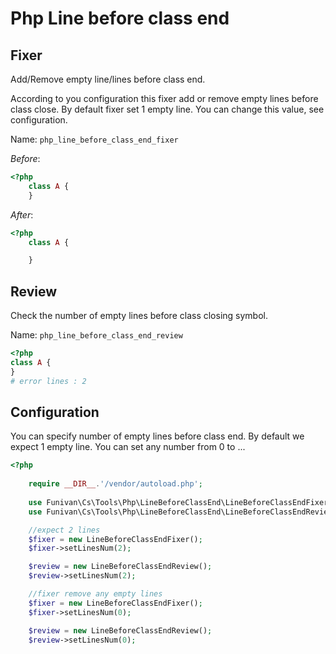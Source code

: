 # Php Line before class end

## Fixer
  Add/Remove empty line/lines before class end.

  According to you configuration this fixer add or remove empty lines
  before class close. By default fixer set 1 empty line. You can change this value, see configuration.

  Name: `php_line_before_class_end_fixer`

  *Before*:
  ```php
  <?php
      class A {
      }
  ```

  *After*:
  ```php
  <?php
      class A {

      }
  ```


## Review
  Check the number of empty lines before class closing symbol.

  Name: `php_line_before_class_end_review`
  ```php
  <?php
  class A {
  }
  # error lines : 2
  ```


## Configuration
You can specify number of empty lines before class end.
By default we expect 1 empty line.
You can set any number from 0 to ...

```php
<?php
  
    require __DIR__.'/vendor/autoload.php';
         
    use Funivan\Cs\Tools\Php\LineBeforeClassEnd\LineBeforeClassEndFixer;
    use Funivan\Cs\Tools\Php\LineBeforeClassEnd\LineBeforeClassEndReview;

    //expect 2 lines
    $fixer = new LineBeforeClassEndFixer();
    $fixer->setLinesNum(2);

    $review = new LineBeforeClassEndReview();
    $review->setLinesNum(2);

    //fixer remove any empty lines
    $fixer = new LineBeforeClassEndFixer();
    $fixer->setLinesNum(0);

    $review = new LineBeforeClassEndReview();
    $review->setLinesNum(0);

```

